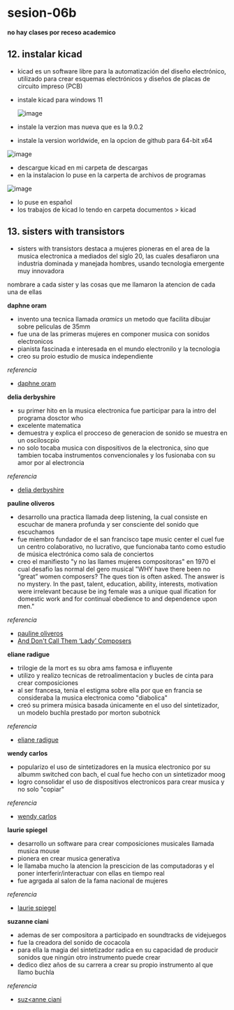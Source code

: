 # sesion-06b

__no hay clases por receso academico__

## 12. instalar kicad

- kicad es un software libre para la automatización del diseño electrónico, utilizado para crear esquemas electrónicos y diseños de placas de circuito impreso (PCB)
- instale kicad para windows 11

  ![image](https://github.com/user-attachments/assets/aa2e7b36-6641-4092-a8e9-89792f1b1030)

- instale la verzion mas nueva que es la 9.0.2
- instale la version worldwide, en la opcion de github para 64-bit x64

![image](https://github.com/user-attachments/assets/06787bd4-3113-4583-8d61-81072f5df58f)

-  descargue kicad en mi carpeta de descargas
- en la instalacion lo puse en la carperta de archivos de programas

![image](https://github.com/user-attachments/assets/01ada013-aec3-4c2e-82e5-8af89592b169)

- lo puse en español
- los trabajos de kicad lo tendo en carpeta documentos > kicad

## 13. sisters with transistors

- sisters with transistors destaca a mujeres pioneras en el area de la musica electronica a mediados del siglo 20, las cuales desafiaron una industria dominada y manejada hombres, usando tecnologia emergente muy innovadora

nombrare a cada sister y las cosas que me llamaron la atencion de cada una de ellas

__daphne oram__
- invento una tecnica llamada _oramics_ un metodo que facilita dibujar sobre peliculas de 35mm
- fue una de las primeras mujeres en componer musica con sonidos electronicos
- pianista fascinada e interesada en el mundo electronilo y la tecnologia
- creo su proio estudio de musica independiente

_referencia_
- [daphne oram](https://es.wikipedia.org/wiki/Daphne_Oram)

__delia derbyshire__
- su primer hito en la musica electronica fue participar para la intro del programa dosctor who
- excelente matematica
- demuestra y explica el procceso de generacion de sonido se muestra en un osciloscpio
- no solo tocaba musica con dispositivos de la electronica, sino que tambien tocaba instrumentos convencionales y los fusionaba con su amor por al electroncia

_referencia_
- [delia derbyshire](https://en-m-wikipedia-org.translate.goog/wiki/Delia_Derbyshire?_x_tr_sl=en&_x_tr_tl=es&_x_tr_hl=es&_x_tr_pto=tc)

__pauline oliveros__
- desarrollo una practica llamada deep listening, la cual consiste en escuchar de manera profunda y ser consciente del sonido que escuchamos
- fue miembro fundador de el san francisco tape music center el cuel fue un centro colaborativo, no lucrativo, que funcionaba tanto como estudio de música electrónica como sala de conciertos
- creo el manifiesto "y no las llames mujeres compositoras" en 1970 el cual desafio las normal del gero musical
"WHY have there been no “great” women composers? The ques tion is often asked. The answer is no mystery. In the past, talent, education, ability, interests, motivation were irrelevant because be ing female was a unique qual ification for domestic work and for continual obedience to and dependence upon men."

_referencia_
- [pauline oliveros](https://es.wikipedia.org/wiki/Pauline_Oliveros)
- [And Don't Call Them ‘Lady’ Composers](https://www.nytimes.com/1970/09/13/archives/and-dont-call-them-lady-composers-and-dont-call-them-lady-composers.html)

__eliane radigue__
- trilogie de la mort es su obra ams famosa e influyente
- utilizo y realizo tecnicas de retroalimentacion y bucles de cinta para crear composiciones
- al ser francesa, tenia el estigma sobre ella por que en francia se consideraba la musica electronica como "diabolica"
- creó su primera música basada únicamente en el uso del sintetizador, un modelo buchla prestado por morton subotnick

_referencia_
- [eliane radigue](https://es.wikipedia.org/wiki/Éliane_Radigue)

__wendy carlos__
- popularizo el uso de sintetizadores en la musica electronico por su albumm switched con bach, el cual fue hecho con un sintetizador moog
- logro consolidar el uso de dispositivos electronicos para crear musica y no solo "copiar"

_referencia_
- [wendy carlos](https://es.wikipedia.org/wiki/Wendy_Carlos)

__laurie spiegel__
- desarrollo un software para crear composiciones musicales llamada musica mouse
- pionera en crear musica generativa
- le llamaba mucho la atencion la prescicion de las computadoras y el poner interferir/interactuar con ellas en tiempo real
- fue agrgada al salon de la fama nacional de mujeres

_referencia_
- [laurie spiegel](https://es.wikipedia.org/wiki/Laurie_Spiegel)

__suzanne ciani__
- ademas de ser compositora a participado en soundtracks de videjuegos
- fue la creadora del sonido de cocacola
- para ella la magia del sintetizador radica en su capacidad de producir sonidos que ningún otro instrumento puede crear
- dedico diez años de su carrera a crear su propio instrumento al que llamo buchla

_referencia_
- [suz<anne ciani](https://es.wikipedia.org/wiki/Suzanne_Ciani)

